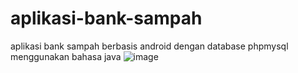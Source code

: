 # aplikasi-bank-sampah
aplikasi bank sampah berbasis android dengan database phpmysql menggunakan bahasa java 
![image](https://github.com/user-attachments/assets/813dbdc8-d204-468b-9c42-c87f320eecb4)

